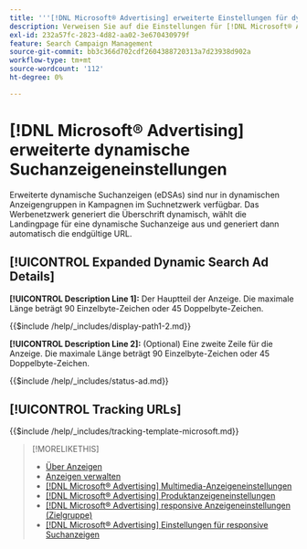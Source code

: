 ```yaml
---
title: '''[!DNL Microsoft® Advertising] erweiterte Einstellungen für dynamische Suchanzeigen'
description: Verweisen Sie auf die Einstellungen für [!DNL Microsoft® Advertising] erweiterte dynamische Suchanzeigen.
exl-id: 232a57fc-2823-4d82-aa02-3e670430979f
feature: Search Campaign Management
source-git-commit: bb3c366d702cdf2604388720313a7d23938d902a
workflow-type: tm+mt
source-wordcount: '112'
ht-degree: 0%

---
```


# [!DNL Microsoft® Advertising] erweiterte dynamische Suchanzeigeneinstellungen

Erweiterte dynamische Suchanzeigen (eDSAs) sind nur in dynamischen Anzeigengruppen in Kampagnen im Suchnetzwerk verfügbar. Das Werbenetzwerk generiert die Überschrift dynamisch, wählt die Landingpage für eine dynamische Suchanzeige aus und generiert dann automatisch die endgültige URL.

## [!UICONTROL Expanded Dynamic Search Ad Details]

**[!UICONTROL Description Line 1]:** Der Hauptteil der Anzeige. Die maximale Länge beträgt 90 Einzelbyte-Zeichen oder 45 Doppelbyte-Zeichen.

<!-- **[!UICONTROL Display Path 1]**, **[!UICONTROL Display Path 2]:** -->

{{$include /help/_includes/display-path1-2.md}}

**[!UICONTROL Description Line 2]:** (Optional) Eine zweite Zeile für die Anzeige. Die maximale Länge beträgt 90 Einzelbyte-Zeichen oder 45 Doppelbyte-Zeichen.

<!-- **[!UICONTROL Status]:** -->

{{$include /help/_includes/status-ad.md}}

## [!UICONTROL Tracking URLs]

<!-- **[!UICONTROL Tracking Template URl]:** -->

{{$include /help/_includes/tracking-template-microsoft.md}}

>[!MORELIKETHIS]
>
>* [Über Anzeigen](ad-about.md)
>* [Anzeigen verwalten](ad-manage.md)
>* [[!DNL Microsoft® Advertising] Multimedia-Anzeigeneinstellungen](ad-settings-microsoft-multimedia.md)
>* [[!DNL Microsoft® Advertising] Produktanzeigeneinstellungen](ad-settings-microsoft-product.md)
>* [[!DNL Microsoft® Advertising] responsive Anzeigeneinstellungen (Zielgruppe)](ad-settings-microsoft-responsive.md)
>* [[!DNL Microsoft® Advertising] Einstellungen für responsive Suchanzeigen](ad-settings-microsoft-rsa.md)
